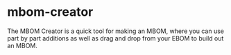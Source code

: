 # mbom-creator
The MBOM Creator is a quick tool for making an MBOM, where you can use part by part additions as well as drag and drop from your EBOM to build out an MBOM.
